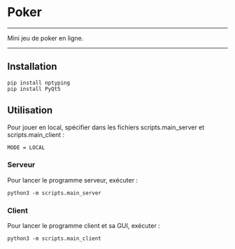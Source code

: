 # Poker

---

Mini jeu de poker en ligne.

---

## Installation

```
pip install nptyping
pip install PyQt5
```

## Utilisation

Pour jouer en local, spécifier dans les fichiers scripts.main_server et scripts.main_client :

``
MODE = LOCAL
``


### Serveur

Pour lancer le programme serveur, exécuter :
```
python3 -m scripts.main_server
```

### Client

Pour lancer le programme client et sa GUI, exécuter :
```
python3 -m scripts.main_client
```

